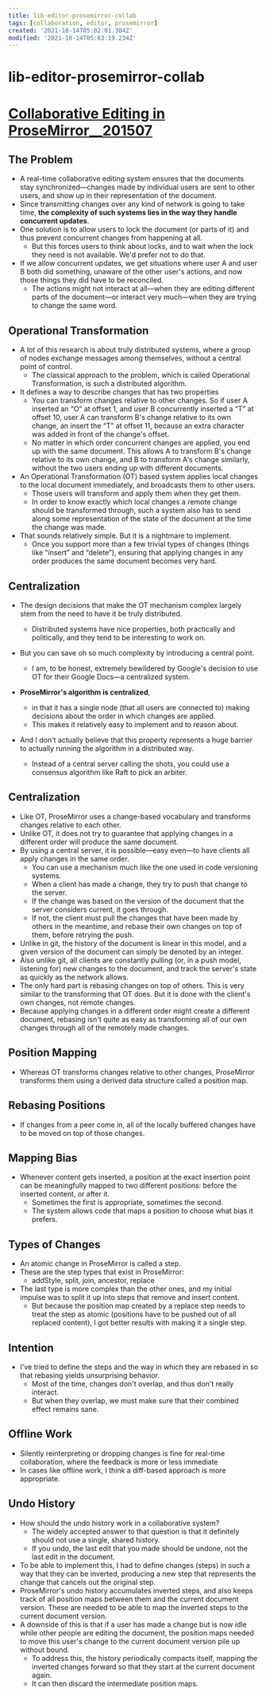 ```yaml
---
title: lib-editor-prosemirror-collab
tags: [collaboration, editor, prosemirror]
created: '2021-10-14T05:02:01.304Z'
modified: '2021-10-14T05:03:19.234Z'
---
```


# lib-editor-prosemirror-collab

# [Collaborative Editing in ProseMirror__201507](https://marijnhaverbeke.nl/blog/collaborative-editing.html)

## The Problem

- A real-time collaborative editing system ensures that the documents stay synchronized—changes made by individual users are sent to other users, and show up in their representation of the document.
- Since transmitting changes over any kind of network is going to take time, **the complexity of such systems lies in the way they handle concurrent updates**.
- One solution is to allow users to lock the document (or parts of it) and thus prevent concurrent changes from happening at all. 
  - But this forces users to think about locks, and to wait when the lock they need is not available. We'd prefer not to do that.
- If we allow concurrent updates, we get situations where user A and user B both did something, unaware of the other user's actions, and now those things they did have to be reconciled. 
  - The actions might not interact at all—when they are editing different parts of the document—or interact very much—when they are trying to change the same word.

## Operational Transformation

- A lot of this research is about truly distributed systems, where a group of nodes exchange messages among themselves, without a central point of control. 
  - The classical approach to the problem, which is called Operational Transformation, is such a distributed algorithm. 
- It defines a way to describe changes that has two properties
  - You can transform changes relative to other changes. So if user A inserted an “O” at offset 1, and user B concurrently inserted a “T” at offset 10, user A can transform B's change relative to its own change, an insert the “T” at offset 11, because an extra character was added in front of the change's offset.
  - No matter in which order concurrent changes are applied, you end up with the same document. This allows A to transform B's change relative to its own change, and B to transform A's change similarly, without the two users ending up with different documents.
- An Operational Transformation (OT) based system applies local changes to the local document immediately, and broadcasts them to other users. 
  - Those users will transform and apply them when they get them. 
  - In order to know exactly which local changes a remote change should be transformed through, such a system also has to send along some representation of the state of the document at the time the change was made.
- That sounds relatively simple. But it is a nightmare to implement. 
  - Once you support more than a few trivial types of changes (things like “insert” and “delete”), ensuring that applying changes in any order produces the same document becomes very hard.

## Centralization

- The design decisions that make the OT mechanism complex largely stem from the need to have it be truly distributed. 
  - Distributed systems have nice properties, both practically and politically, and they tend to be interesting to work on.
- But you can save oh so much complexity by introducing a central point. 
  - I am, to be honest, extremely bewildered by Google's decision to use OT for their Google Docs—a centralized system.

- **ProseMirror's algorithm is centralized**, 
  - in that it has a single node (that all users are connected to) making decisions about the order in which changes are applied. 
  - This makes it relatively easy to implement and to reason about.
- And I don't actually believe that this property represents a huge barrier to actually running the algorithm in a distributed way. 
  - Instead of a central server calling the shots, you could use a consensus algorithm like Raft to pick an arbiter.

## Centralization

- Like OT, ProseMirror uses a change-based vocabulary and transforms changes relative to each other.
- Unlike OT, it does not try to guarantee that applying changes in a different order will produce the same document.
- By using a central server, it is possible—easy even—to have clients all apply changes in the same order. 
  - You can use a mechanism much like the one used in code versioning systems. 
  - When a client has made a change, they try to push that change to the server. 
  - If the change was based on the version of the document that the server considers current, it goes through. 
  - If not, the client must pull the changes that have been made by others in the meantime, and rebase their own changes on top of them, before retrying the push.
- Unlike in git, the history of the document is linear in this model, and a given version of the document can simply be denoted by an integer.
- Also unlike git, all clients are constantly pulling (or, in a push model, listening for) new changes to the document, and track the server's state as quickly as the network allows.
- The only hard part is rebasing changes on top of others. This is very similar to the transforming that OT does. But it is done with the client's own changes, not remote changes.
- Because applying changes in a different order might create a different document, rebasing isn't quite as easy as transforming all of our own changes through all of the remotely made changes.

## Position Mapping

- Whereas OT transforms changes relative to other changes, ProseMirror transforms them using a derived data structure called a position map. 

## Rebasing Positions

- If changes from a peer come in, all of the locally buffered changes have to be moved on top of those changes.

## Mapping Bias

- Whenever content gets inserted, a position at the exact insertion point can be meaningfully mapped to two different positions: before the inserted content, or after it. 
  - Sometimes the first is appropriate, sometimes the second. 
  - The system allows code that maps a position to choose what bias it prefers.

## Types of Changes

- An atomic change in ProseMirror is called a step.
- These are the step types that exist in ProseMirror:
  - addStyle, split, join, ancestor, replace
- The last type is more complex than the other ones, and my initial impulse was to split it up into steps that remove and insert content. 
  - But because the position map created by a replace step needs to treat the step as atomic (positions have to be pushed out of all replaced content), I got better results with making it a single step.

## Intention

- I've tried to define the steps and the way in which they are rebased in so that rebasing yields unsurprising behavior. 
  - Most of the time, changes don't overlap, and thus don't really interact. 
  - But when they overlap, we must make sure that their combined effect remains sane.

## Offline Work

- Silently reinterpreting or dropping changes is fine for real-time collaboration, where the feedback is more or less immediate
- In cases like offline work, I think a diff-based approach is more appropriate.

## Undo History

- How should the undo history work in a collaborative system? 
  - The widely accepted answer to that question is that it definitely should not use a single, shared history. 
  - If you undo, the last edit that you made should be undone, not the last edit in the document.
- To be able to implement this, I had to define changes (steps) in such a way that they can be inverted, producing a new step that represents the change that cancels out the original step.
- ProseMirror's undo history accumulates inverted steps, and also keeps track of all position maps between them and the current document version. These are needed to be able to map the inverted steps to the current document version.
- A downside of this is that if a user has made a change but is now idle while other people are editing the document, the position maps needed to move this user's change to the current document version pile up without bound. 
  - To address this, the history periodically compacts itself, mapping the inverted changes forward so that they start at the current document again. 
  - It can then discard the intermediate position maps.
